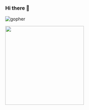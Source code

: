 ### Hi there 👋

![gopher](https://raw.githubusercontent.com/httpsecure/gophers/master/GOPHER_ROCKS.png)

<img src="https://cdn.jsdelivr.net/gh/httpsecure/gophers@master/GOPHER_ROCKS.png"  width="250" height="250">
